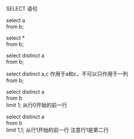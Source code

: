 SELECT  语句

select a  
from b;  

select *  
from b;  

select distinct a  
from b;  

select distinct a,c   作用于a和c，不可以只作用于一列    
from b;  

select distinct a    
from b  
limit 1;  从行0开始的前一行  

select distinct a  
from b    
limit 1,1;  从行1开始的前一行  注意行1是第二行  
